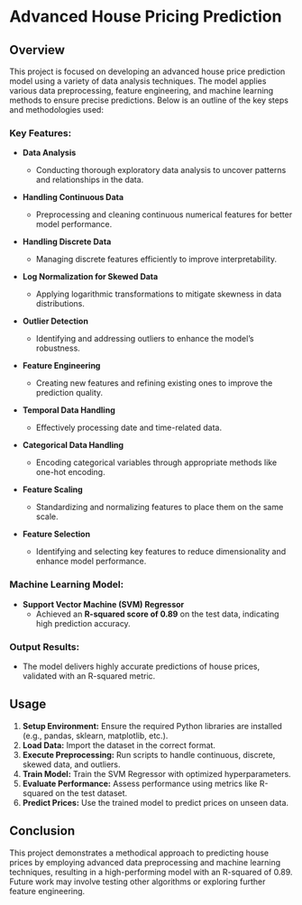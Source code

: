 # Advanced House Pricing Prediction

## Overview
This project is focused on developing an advanced house price prediction model using a variety of data analysis techniques. The model applies various data preprocessing, feature engineering, and machine learning methods to ensure precise predictions. Below is an outline of the key steps and methodologies used:

### Key Features:
* **Data Analysis**
   - Conducting thorough exploratory data analysis to uncover patterns and relationships in the data.

* **Handling Continuous Data**
   - Preprocessing and cleaning continuous numerical features for better model performance.

* **Handling Discrete Data**
   - Managing discrete features efficiently to improve interpretability.

* **Log Normalization for Skewed Data**
   - Applying logarithmic transformations to mitigate skewness in data distributions.

* **Outlier Detection**
   - Identifying and addressing outliers to enhance the model’s robustness.

* **Feature Engineering**
   - Creating new features and refining existing ones to improve the prediction quality.

* **Temporal Data Handling**
   - Effectively processing date and time-related data.

* **Categorical Data Handling**
   - Encoding categorical variables through appropriate methods like one-hot encoding.

* **Feature Scaling**
   - Standardizing and normalizing features to place them on the same scale.

* **Feature Selection**
   - Identifying and selecting key features to reduce dimensionality and enhance model performance.

### Machine Learning Model:
* **Support Vector Machine (SVM) Regressor**
   - Achieved an **R-squared score of 0.89** on the test data, indicating high prediction accuracy.

### Output Results:
* The model delivers highly accurate predictions of house prices, validated with an R-squared metric.

## Usage
1. **Setup Environment:** Ensure the required Python libraries are installed (e.g., pandas, sklearn, matplotlib, etc.).
2. **Load Data:** Import the dataset in the correct format.
3. **Execute Preprocessing:** Run scripts to handle continuous, discrete, skewed data, and outliers.
4. **Train Model:** Train the SVM Regressor with optimized hyperparameters.
5. **Evaluate Performance:** Assess performance using metrics like R-squared on the test dataset.
6. **Predict Prices:** Use the trained model to predict prices on unseen data.

## Conclusion
This project demonstrates a methodical approach to predicting house prices by employing advanced data preprocessing and machine learning techniques, resulting in a high-performing model with an R-squared of 0.89. Future work may involve testing other algorithms or exploring further feature engineering.
